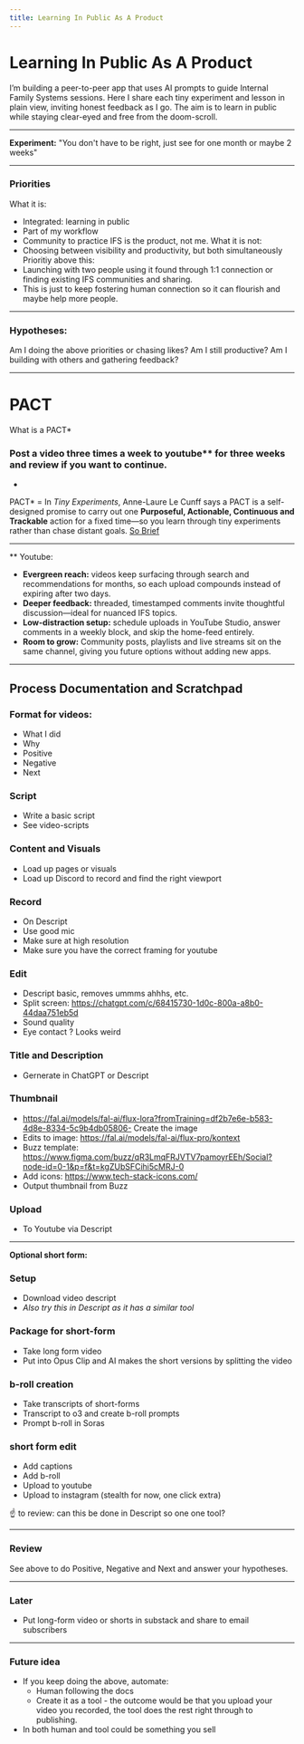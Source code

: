 ```yaml
---
title: Learning In Public As A Product
---
```


# Learning In Public As A Product


I’m building a peer-to-peer app that uses AI prompts to guide Internal Family Systems sessions. Here I share each tiny experiment and lesson in plain view, inviting honest feedback as I go. The aim is to learn in public while staying clear-eyed and free from the doom-scroll.

--- 

**Experiment:** 
"You don't have to be right, just see for one month or maybe 2 weeks" 

--- 

### Priorities 
What it is: 
- Integrated: learning in public 
- Part of my workflow 
- Community to practice IFS is the product, not me. 
What it is not: 
- Choosing between visibility and productivity, but both simultaneously
Prioritiy above this: 
- Launching with two people using it found through 1:1 connection or finding existing IFS communities and sharing. 
- This is just to keep fostering human connection so it can flourish and maybe help more people. 

---
### Hypotheses: 
Am I doing the above priorities or chasing likes? 
Am I still productive? 
Am I building with others and gathering feedback? 

---

# PACT 
What is a PACT* 

### Post a video three times a week to youtube** for three weeks and review if you want to continue. 

-

PACT* = In _Tiny Experiments_, Anne-Laure Le Cunff says a PACT is a self-designed promise to carry out one **Purposeful, Actionable, Continuous and Trackable** action for a fixed time—so you learn through tiny experiments rather than chase distant goals. [So Brief](https://sobrief.com/books/tiny-experiments)

--- 

** Youtube: 
- **Evergreen reach:** videos keep surfacing through search and recommendations for months, so each upload compounds instead of expiring after two days.
- **Deeper feedback:** threaded, timestamped comments invite thoughtful discussion—ideal for nuanced IFS topics.
- **Low-distraction setup:** schedule uploads in YouTube Studio, answer comments in a weekly block, and skip the home-feed entirely.
- **Room to grow:** Community posts, playlists and live streams sit on the same channel, giving you future options without adding new apps.

--- 

## Process Documentation and Scratchpad  

### Format for videos: 
- What I did
- Why
- Positive
- Negative
- Next

### Script 
- Write a basic script 
- See video-scripts 

### Content and Visuals
- Load up pages or visuals 
- Load up Discord to record and find the right viewport 

### Record 
- On Descript
- Use good mic 
- Make sure at high resolution 
- Make sure you have the correct framing for youtube 

### Edit
- Descript basic, removes ummms ahhhs, etc. 
- Split screen: https://chatgpt.com/c/68415730-1d0c-800a-a8b0-44daa751eb5d 
- Sound quality 
- Eye contact ? Looks weird 

### Title and Description
- Gernerate in ChatGPT or Descript  

### Thumbnail 
- https://fal.ai/models/fal-ai/flux-lora?fromTraining=df2b7e6e-b583-4d8e-8334-5c9b4db05806- Create the image 
- Edits to image: https://fal.ai/models/fal-ai/flux-pro/kontext 
- Buzz template: https://www.figma.com/buzz/qR3LmqFRJVTV7pamoyrEEh/Social?node-id=0-1&p=f&t=kgZUbSFCihi5cMRJ-0 
- Add icons: https://www.tech-stack-icons.com/ 
- Output thumbnail from Buzz 

### Upload 
- To Youtube via Descript 


---

**Optional short form:**
### Setup 
- Download video descript 
- *Also try this in Descript as it has a similar tool* 
### Package for short-form 
- Take long form video 
- Put into Opus Clip and AI makes the short versions by splitting the video 
### b-roll creation 
- Take transcripts of short-forms 
- Transcript to o3 and create b-roll prompts 
- Prompt b-roll in Soras 
### short form edit 
- Add captions 
- Add b-roll 
- Upload to youtube 
- Upload to instagram (stealth for now, one click extra) 

☝️ to review: can this be done in Descript so one one tool? 


---

### Review 

See above to do Positive, Negative and Next and answer your hypotheses. 


--- 

### Later 

- Put long-form video or shorts in substack and share to email subscribers 


--- 
### Future idea 
- If you keep doing the above, automate: 
	- Human following the docs 
	- Create it as a tool - the outcome would be that you upload your video you recorded, the tool does the rest right through to publishing. 
- In both human and tool could be something you sell 